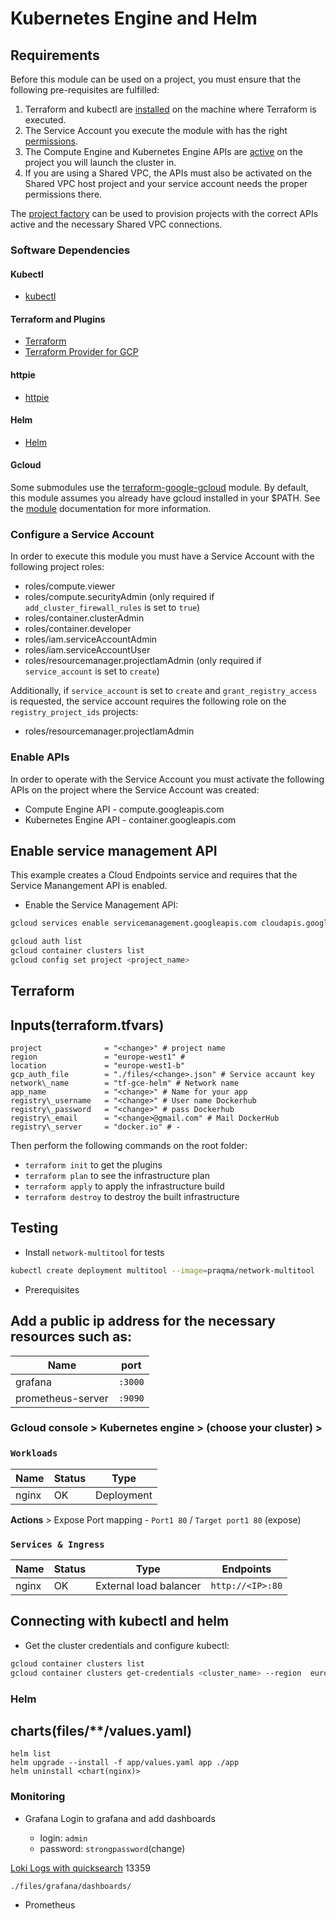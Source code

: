 # Kubernetes Engine and Helm 
## Requirements

Before this module can be used on a project, you must ensure that the following pre-requisites are fulfilled:

1. Terraform and kubectl are [installed](#software-dependencies) on the machine where Terraform is executed.
2. The Service Account you execute the module with has the right [permissions](#configure-a-service-account).
3. The Compute Engine and Kubernetes Engine APIs are [active](#enable-apis) on the project you will launch the cluster in.
4. If you are using a Shared VPC, the APIs must also be activated on the Shared VPC host project and your service account needs the proper permissions there.

The [project factory](https://github.com/terraform-google-modules/terraform-google-project-factory) can be used to provision projects with the correct APIs active and the necessary Shared VPC connections.

### Software Dependencies
#### Kubectl
- [kubectl](https://github.com/kubernetes/kubernetes/releases)
#### Terraform and Plugins
- [Terraform](https://www.terraform.io/downloads)
- [Terraform Provider for GCP][terraform-provider-google] 
#### httpie
- [httpie](https://httpie.io/docs/cli/debian-and-ubuntu)
#### Helm
- [Helm](https://helm.sh/docs/intro/install/)

#### Gcloud
Some submodules use the [terraform-google-gcloud](https://github.com/terraform-google-modules/terraform-google-gcloud) module. By default, this module assumes you already have gcloud installed in your $PATH.
See the [module](https://github.com/terraform-google-modules/terraform-google-gcloud#downloading) documentation for more information.

### Configure a Service Account
In order to execute this module you must have a Service Account with the
following project roles:
- roles/compute.viewer
- roles/compute.securityAdmin (only required if `add_cluster_firewall_rules` is set to `true`)
- roles/container.clusterAdmin
- roles/container.developer
- roles/iam.serviceAccountAdmin
- roles/iam.serviceAccountUser
- roles/resourcemanager.projectIamAdmin (only required if `service_account` is set to `create`)

Additionally, if `service_account` is set to `create` and `grant_registry_access` is requested, the service account requires the following role on the `registry_project_ids` projects:
- roles/resourcemanager.projectIamAdmin

### Enable APIs
In order to operate with the Service Account you must activate the following APIs on the project where the Service Account was created:

- Compute Engine API - compute.googleapis.com
- Kubernetes Engine API - container.googleapis.com

[terraform-provider-google]: https://github.com/terraform-providers/terraform-provider-google
[12.3.0]: https://registry.terraform.io/modules/terraform-google-modules/kubernetes-engine/google/12.3.0
[terraform-0.13-upgrade]: https://www.terraform.io/upgrade-guides/0-13.html


## Enable service management API

This example creates a Cloud Endpoints service and requires that the Service Manangement API is enabled.
- Enable the Service Management API:

```bash
gcloud services enable servicemanagement.googleapis.com cloudapis.googleapis.com compute.googleapis.com container.googleapis.com

gcloud auth list 
gcloud container clusters list
gcloud config set project <project_name>
```    
##  Terraform

## Inputs(terraform.tfvars)

```
project              = "<change>" # project name  
region               = "europe-west1" #
location             = "europe-west1-b"
gcp_auth_file        = "./files/<change>.json" # Service accaunt key
network\_name        = "tf-gce-helm" # Network name
app_name             = "<change>" # Name for your app
registry\_username   = "<change>" # User name Dockerhub
registry\_password   = "<change>" # pass Dockerhub
registry\_email      = "<change>@gmail.com" # Mail DockerHub
registry\_server     = "docker.io" # -
```
<!-- do not understand what this is about -->
Then perform the following commands on the root folder:

- `terraform init` to get the plugins
- `terraform plan` to see the infrastructure plan
- `terraform apply` to apply the infrastructure build
- `terraform destroy` to destroy the built infrastructure


## Testing
- Install  `network-multitool` for tests
```bash
kubectl create deployment multitool --image=praqma/network-multitool
```
- Prerequisites

## Add a public ip address for the necessary resources such as:

| Name | port |
|------|--------|
| grafana         |`:3000`|
| prometheus-server |`:9090`|

### Gcloud console > Kubernetes engine > (choose your cluster) >

### `Workloads`

| Name | Status | Type       |
|------|--------|------------|
| nginx | OK | Deployment |


**Actions** > 
Expose Port mapping  - ``Port1 80`` / ``Target port1 80`` (expose)

### `Services & Ingress`

| Name                                | Status | Type                    |Endpoints |
|-------------------------------------|--------|-------------------------|-----------|
| nginx | OK     | 	External load balancer | ``http://<IP>:80`` |


## Connecting with kubectl and helm
- Get the cluster credentials and configure kubectl:
```bash
gcloud container clusters list
gcloud container clusters get-credentials <cluster_name> --region  europe-west1-b
```
### Helm
## charts(files/**/values.yaml)
```
helm list
helm upgrade --install -f app/values.yaml app ./app
helm uninstall <chart(nginx)>
```

### Monitoring
- Grafana
  Login to grafana and add dashboards 


  - login: `admin`
  - password: `strongpassword`(change)

[Loki Logs with quicksearch](https://grafana.com/grafana/dashboards/13359-logs/) 13359

```./files/grafana/dashboards/```
- Prometheus

### 